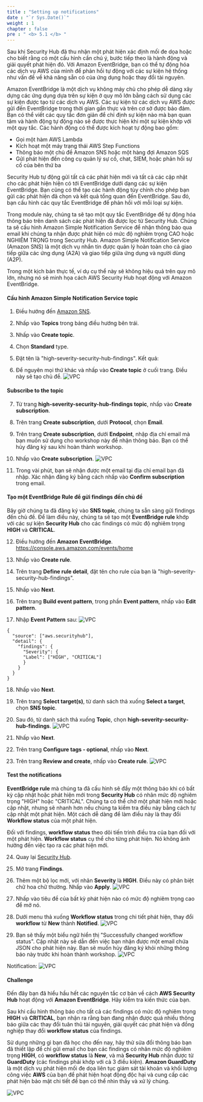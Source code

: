 ```yaml
---
title : "Setting up notifications"
date : "`r Sys.Date()`"
weight : 1
chapter : false
pre : " <b> 5.1 </b> "
---
```

Sau khi Security Hub đã thu nhận một phát hiện xác định mối đe dọa hoặc cho biết rằng có một cấu hình cần chú ý, bước tiếp theo là hành động và giải quyết phát hiện đó. Với Amazon EventBridge, bạn có thể tự động hóa các dịch vụ AWS của mình để phản hồi tự động với các sự kiện hệ thống như vấn đề về khả năng sẵn có của ứng dụng hoặc thay đổi tài nguyên.

Amazon EventBridge là một dịch vụ không máy chủ cho phép dễ dàng xây dựng các ứng dụng dựa trên sự kiện ở quy mô lớn bằng cách sử dụng các sự kiện được tạo từ các dịch vụ AWS. Các sự kiện từ các dịch vụ AWS được gửi đến EventBridge trong thời gian gần thực và trên cơ sở được bảo đảm. Bạn có thể viết các quy tắc đơn giản để chỉ định sự kiện nào mà bạn quan tâm và hành động tự động nào sẽ được thực hiện khi một sự kiện khớp với một quy tắc. Các hành động có thể được kích hoạt tự động bao gồm:

+ Gọi một hàm AWS Lambda
+ Kích hoạt một máy trạng thái AWS Step Functions
+ Thông báo một chủ đề Amazon SNS hoặc một hàng đợi Amazon SQS
+ Gửi phát hiện đến công cụ quản lý sự cố, chat, SIEM, hoặc phản hồi sự cố của bên thứ ba

Security Hub tự động gửi tất cả các phát hiện mới và tất cả các cập nhật cho các phát hiện hiện có tới EventBridge dưới dạng các sự kiện EventBridge. Bạn cũng có thể tạo các hành động tùy chỉnh cho phép bạn gửi các phát hiện đã chọn và kết quả tổng quan đến EventBridge. Sau đó, bạn cấu hình các quy tắc EventBridge để phản hồi với mỗi loại sự kiện.

Trong module này, chúng ta sẽ tạo một quy tắc EventBridge để tự động hóa thông báo trên danh sách các phát hiện đã được lọc từ Security Hub. Chúng ta sẽ cấu hình Amazon Simple Notification Service để nhận thông báo qua email khi chúng ta nhận được phát hiện có mức độ nghiêm trọng CAO hoặc NGHIÊM TRỌNG trong Security Hub. Amazon Simple Notification Service (Amazon SNS) là một dịch vụ nhắn tin được quản lý hoàn toàn cho cả giao tiếp giữa các ứng dụng (A2A) và giao tiếp giữa ứng dụng và người dùng (A2P).

Trong một kịch bản thực tế, ví dụ cụ thể này sẽ không hiệu quả trên quy mô lớn, nhưng nó sẽ minh họa cách AWS Security Hub hoạt động với Amazon EventBridge.

#### Cấu hình Amazon Simple Notification Service topic

1. Điều hướng đến [Amazon SNS](https://console.aws.amazon.com/sns/v3/home).

2. Nhấp vào **Topics** trong bảng điều hướng bên trái.

3. Nhấp vào **Create topic**.

4. Chọn **Standard** type.

5. Đặt tên là "high-severity-security-hub-findings". Kết quả:

6. Để nguyên mọi thứ khác và nhấp vào **Create topic** ở cuối trang. Điều này sẽ tạo chủ đề.
![VPC](/images/5/5.1/s6.png)


#### Subscribe to the topic

7. Từ trang **high-severity-security-hub-findings topic**, nhấp vào **Create subscription**.

8. Trên trang **Create subscription**, dưới **Protocol**, chọn **Email**.

9. Trên trang **Create subscription**, dưới **Endpoint**, nhập địa chỉ email mà bạn muốn sử dụng cho workshop này để nhận thông báo. Bạn có thể hủy đăng ký sau khi hoàn thành workshop.

10. Nhấp vào **Create subscription**.
![VPC](/images/5/5.1/s10.png)

11. Trong vài phút, bạn sẽ nhận được một email tại địa chỉ email bạn đã nhập. Xác nhận đăng ký bằng cách nhấp vào **Confirm subscription** trong email.



#### Tạo một EventBridge Rule để gửi findings đến chủ đề
Bây giờ chúng ta đã đăng ký vào **SNS topic**, chúng ta sẵn sàng gửi findings đến chủ đề. Để làm điều này, chúng ta sẽ tạo một **EventBridge rule** khớp với các sự kiện **Security Hub** cho các findings có mức độ nghiêm trọng **HIGH** và **CRITICAL**.

12. Điều hướng đến **Amazon EventBridge**. https://console.aws.amazon.com/events/home 

13. Nhấp vào **Create rule**.

14. Trên trang **Define rule detail**, đặt tên cho rule của bạn là "high-severity-security-hub-findings".

15. Nhấp vào **Next**.

16. Trên trang **Build event pattern**, trong phần **Event pattern**, nhấp vào **Edit pattern**.

17. Nhập **Event Pattern** sau:
![VPC](/images/5/5.1/s17.png)

```
{
  "source": ["aws.securityhub"],
  "detail": {
    "findings": {
      "Severity": {
      "Label": ["HIGH", "CRITICAL"]
      }
    }
  }
}
```

18. Nhấp vào **Next**.

19. Trên trang **Select target(s)**, từ danh sách thả xuống **Select a target**, chọn **SNS topic**.

20. Sau đó, từ danh sách thả xuống **Topic**, chọn **high-severity-security-hub-findings**.
![VPC](/images/5/5.1/s20.png)

21. Nhấp vào **Next**.

22. Trên trang **Configure tags - optional**, nhấp vào **Next**.

23. Trên trang **Review and create**, nhấp vào **Create rule**.
![VPC](/images/5/5.1/s23.png)


#### Test the notifications
**EventBridge rule** mà chúng ta đã cấu hình sẽ đẩy một thông báo khi có bất kỳ cập nhật hoặc phát hiện mới trong **Security Hub** có nhãn mức độ nghiêm trọng "HIGH" hoặc "CRITICAL". Chúng ta có thể chờ một phát hiện mới hoặc cập nhật, nhưng sẽ nhanh hơn nếu chúng ta kiểm tra điều này bằng cách tự cập nhật một phát hiện. Một cách dễ dàng để làm điều này là thay đổi **Workflow status** của một phát hiện.

Đối với findings, **workflow status** theo dõi tiến trình điều tra của bạn đối với một phát hiện. **Workflow status** cụ thể cho từng phát hiện. Nó không ảnh hưởng đến việc tạo ra các phát hiện mới.

24. Quay lại [Security Hub](https://console.aws.amazon.com/securityhub).

25. Mở trang **Findings**.

26. Thêm một bộ lọc mới, với nhãn **Severity** là **HIGH**. Điều này có phân biệt chữ hoa chữ thường. Nhấp vào **Apply**.
![VPC](/images/5/5.1/s23.png)

27. Nhấp vào tiêu đề của bất kỳ phát hiện nào có mức độ nghiêm trọng cao để mở nó.

28. Dưới menu thả xuống **Workflow status** trong chi tiết phát hiện, thay đổi **workflow** từ **New** thành **Notified**.
![VPC](/images/5/5.1/s28.png)

29. Bạn sẽ thấy một biểu ngữ hiển thị "Successfully changed workflow status". Cập nhật này sẽ dẫn đến việc bạn nhận được một email chứa JSON cho phát hiện này. Bạn sẽ muốn hủy đăng ký khỏi những thông báo này trước khi hoàn thành workshop.
![VPC](/images/5/5.1/s29.png)

Notification:
![VPC](/images/5/5.1/s29b.png)

#### Challenge
Đến đây bạn đã hiểu hầu hết các nguyên tắc cơ bản về cách **AWS Security Hub** hoạt động với **Amazon EventBridge**. Hãy kiểm tra kiến thức của bạn.

Sau khi cấu hình thông báo cho tất cả các findings có mức độ nghiêm trọng **HIGH** và **CRITICAL**, bạn nhận ra rằng bạn đang nhận được quá nhiều thông báo giữa các thay đổi tuân thủ tài nguyên, giải quyết các phát hiện và đồng nghiệp thay đổi **workflow status** của findings.

Sử dụng những gì bạn đã học cho đến nay, hãy thử sửa đổi thông báo bạn đã thiết lập để chỉ gửi email cho bạn các findings có nhãn mức độ nghiêm trọng **HIGH**, có **workflow status** là **New**, và mà **Security Hub** nhận được từ **GuardDuty** (các findings phải khớp với cả 3 điều kiện). **Amazon GuardDuty** là một dịch vụ phát hiện mối đe dọa liên tục giám sát tài khoản và khối lượng công việc **AWS** của bạn để phát hiện hoạt động độc hại và cung cấp các phát hiện bảo mật chi tiết để bạn có thể nhìn thấy và xử lý chúng.

![VPC](/images/5/5.1/c1.png)
